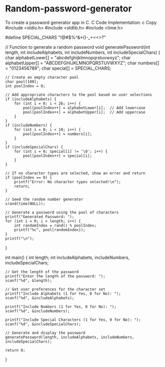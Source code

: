 # Random-password-generator
To create a password generator app in C.
C Code Implementation:
c
Copy
#include <stdio.h>
#include <stdlib.h>
#include <time.h>

#define SPECIAL_CHARS "!@#$%^&*()-_+=<>?"

// Function to generate a random password
void generatePassword(int length, int includeAlphabets, int includeNumbers, int includeSpecialChars) {
    char alphabetLower[] = "abcdefghijklmnopqrstuvwxyz";
    char alphabetUpper[] = "ABCDEFGHIJKLMNOPQRSTUVWXYZ";
    char numbers[] = "0123456789";
    char special[] = SPECIAL_CHARS;

    // Create an empty character pool
    char pool[100];
    int poolIndex = 0;

    // Add appropriate characters to the pool based on user selections
    if (includeAlphabets) {
        for (int i = 0; i < 26; i++) {
            pool[poolIndex++] = alphabetLower[i];  // Add lowercase
            pool[poolIndex++] = alphabetUpper[i];  // Add uppercase
        }
    }
    if (includeNumbers) {
        for (int i = 0; i < 10; i++) {
            pool[poolIndex++] = numbers[i];
        }
    }
    if (includeSpecialChars) {
        for (int i = 0; special[i] != '\0'; i++) {
            pool[poolIndex++] = special[i];
        }
    }

    // If no character types are selected, show an error and return
    if (poolIndex == 0) {
        printf("Error: No character types selected!\n");
        return;
    }

    // Seed the random number generator
    srand(time(NULL));

    // Generate a password using the pool of characters
    printf("Generated Password: ");
    for (int i = 0; i < length; i++) {
        int randomIndex = rand() % poolIndex;
        printf("%c", pool[randomIndex]);
    }
    printf("\n");
}

int main() {
    int length;
    int includeAlphabets, includeNumbers, includeSpecialChars;

    // Get the length of the password
    printf("Enter the length of the password: ");
    scanf("%d", &length);

    // Get user preferences for the character set
    printf("Include Alphabets (1 for Yes, 0 for No): ");
    scanf("%d", &includeAlphabets);

    printf("Include Numbers (1 for Yes, 0 for No): ");
    scanf("%d", &includeNumbers);

    printf("Include Special Characters (1 for Yes, 0 for No): ");
    scanf("%d", &includeSpecialChars);

    // Generate and display the password
    generatePassword(length, includeAlphabets, includeNumbers, includeSpecialChars);

    return 0;
}
